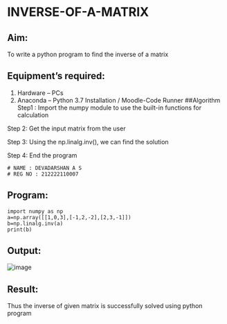 # INVERSE-OF-A-MATRIX
## Aim:
To write a python program to find the inverse of a matrix
## Equipment’s required:
1. 	Hardware – PCs
2. 	Anaconda – Python 3.7 Installation / Moodle-Code Runner
##Algorithm
Step1 :
Import the numpy module to use the built-in functions for calculation

Step 2:
Get the input matrix from the user

Step 3:
Using the np.linalg.inv(), we can find the solution

Step 4:
End the program
```
# NAME : DEVADARSHAN A S
# REG NO : 212222110007
```
## Program:
```
import numpy as np
a=np.array([[1,0,3],[-1,2,-2],[2,3,-1]])
b=np.linalg.inv(a)
print(b)

```
## Output:

![image](https://github.com/DEVADARSHAN2/INVERSE-OF-A-MATRIX/assets/119432150/3d32c25f-1a26-487d-bbdc-0e6aed33c3d9)

## Result:
Thus the inverse of given matrix is successfully solved using python program

